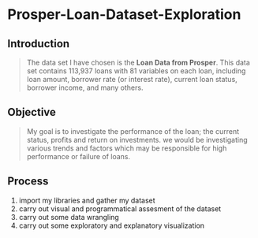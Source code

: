 # Prosper-Loan-Dataset-Exploration

## Introduction
> The data set I have chosen is the **Loan Data from Prosper**. This data set contains 113,937 loans with 81 variables on each loan, including loan amount, borrower rate (or interest rate), current loan status, borrower income, and many others.


## Objective
> My goal is to investigate the performance of the loan; the current status, profits and return on investments. we would be investigating various trends and factors which may be responsible for high performance or failure of loans.

## Process

1. import my libraries and gather my dataset
2. carry out visual and programmatical assesment of the dataset
3. carry out some data wrangling
4. carry out some exploratory and explanatory visualization
